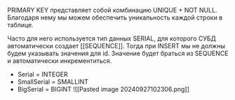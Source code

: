 PRIMARY KEY представляет собой комбинацию UNIQUE + NOT NULL. Благодаря нему мы можем обеспечить уникальность каждой строки в таблице.

Часто для него используется тип данных SERIAL, для которого СУБД автоматически создает [[SEQUENCE]]. Тогда при INSERT мы не должны будем указывать значения для id. Значение будет браться из SEQUENCE и автоматически инкрементиться.
- Serial = INTEGER
- SmallSerial = SMALLINT
- BigSerial = BIGINT
![[Pasted image 20240927102306.png]]

